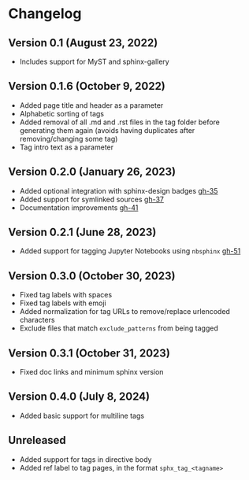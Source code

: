 # Changelog
## Version 0.1 (August 23, 2022)

- Includes support for MyST and sphinx-gallery

## Version 0.1.6 (October 9, 2022)

- Added page title and header as a parameter
- Alphabetic sorting of tags
- Added removal of all .md and .rst files in the tag folder before generating them again (avoids having duplicates after removing/changing some tag)
- Tag intro text as a parameter

## Version 0.2.0 (January 26, 2023)

- Added optional integration with sphinx-design badges [gh-35](https://github.com/melissawm/sphinx-tags/pull/35)
- Added support for symlinked sources [gh-37](https://github.com/melissawm/sphinx-tags/pull/37)
- Documentation improvements [gh-41](https://github.com/melissawm/sphinx-tags/pull/41)

## Version 0.2.1 (June 28, 2023)

- Added support for tagging Jupyter Notebooks using `nbsphinx` [gh-51](https://github.com/melissawm/sphinx-tags/pull/51)

## Version 0.3.0 (October 30, 2023)

- Fixed tag labels with spaces
- Fixed tag labels with emoji
- Added normalization for tag URLs to remove/replace urlencoded characters
- Exclude files that match `exclude_patterns` from being tagged

## Version 0.3.1 (October 31, 2023)

- Fixed doc links and minimum sphinx version

## Version 0.4.0 (July 8, 2024)

- Added basic support for multiline tags

## Unreleased

- Added support for tags in directive body
- Added ref label to tag pages, in the format `sphx_tag_<tagname>`
